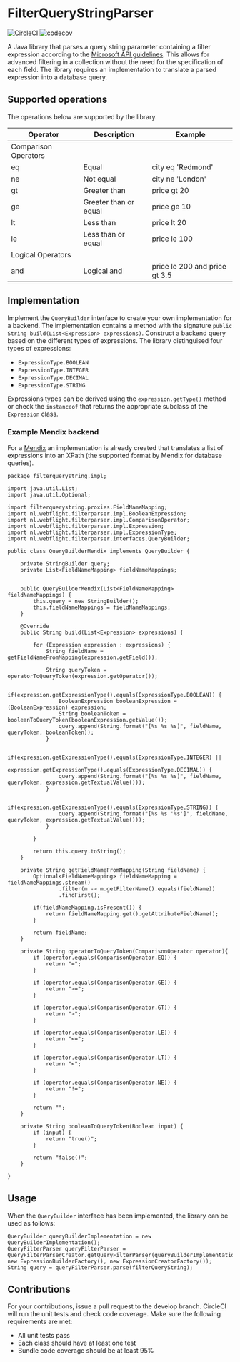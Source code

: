 # FilterQueryStringParser

[![CircleCI](https://circleci.com/gh/WebFlight/filterquerystringparser.svg?style=svg)](https://circleci.com/gh/WebFlight/filterquerystringparser) [![codecov](https://codecov.io/gh/WebFlight/filterquerystringparser/branch/master/graph/badge.svg)](https://codecov.io/gh/WebFlight/filterquerystringparser)

A Java library that parses a query string parameter containing a filter expression according to the [Microsoft API guidelines](https://github.com/microsoft/api-guidelines/blob/vNext/Guidelines.md#97-filtering). This allows for advanced filtering in a collection without the need for the specification of each field. The library requires an implementation to translate a parsed expression into a database query.

## Supported operations
The operations below are supported by the library.

| Operator             | Description           | Example |
| -------------------- | --------------------- | ----------------------------------------------------- |
| Comparison Operators |                       | |
| eq                   | Equal                 | city eq 'Redmond' |
| ne                   | Not equal             | city ne 'London' |
| gt                   | Greater than          | price gt 20 |
| ge                   | Greater than or equal | price ge 10 |
| lt                   | Less than             | price lt 20 |
| le                   | Less than or equal    | price le 100 |
| Logical Operators    |                       | |
| and                  | Logical and           | price le 200 and price gt 3.5 |

## Implementation
Implement the ```QueryBuilder``` interface to create your own implementation for a backend. The implementation contains a method with the signature ```public String build(List<Expression> expressions)```. Construct a backend query based on the different types of expressions. The library distinguised four types of expressions:
* ```ExpressionType.BOOLEAN```
* ```ExpressionType.INTEGER```
* ```ExpressionType.DECIMAL```
* ```ExpressionType.STRING```

Expressions types can be derived using the ```expression.getType()``` method or check the ```instanceof``` that returns the appropriate subclass of the ```Expression``` class.

### Example Mendix backend
For a [Mendix](https://www.mendix.com) an implementation is already created that translates a list of expressions into an XPath (the supported format by Mendix for database queries).
```
package filterquerystring.impl;

import java.util.List;
import java.util.Optional;

import filterquerystring.proxies.FieldNameMapping;
import nl.webflight.filterparser.impl.BooleanExpression;
import nl.webflight.filterparser.impl.ComparisonOperator;
import nl.webflight.filterparser.impl.Expression;
import nl.webflight.filterparser.impl.ExpressionType;
import nl.webflight.filterparser.interfaces.QueryBuilder;

public class QueryBuilderMendix implements QueryBuilder {
	
	private StringBuilder query;
	private List<FieldNameMapping> fieldNameMappings;
	

	public QueryBuilderMendix(List<FieldNameMapping> fieldNameMappings) {
		this.query = new StringBuilder();
		this.fieldNameMappings = fieldNameMappings;
	}
	
	@Override
	public String build(List<Expression> expressions) {
		
		for (Expression expression : expressions) {
			String fieldName = getFieldNameFromMapping(expression.getField());
			
			String queryToken = operatorToQueryToken(expression.getOperator());
			
			if(expression.getExpressionType().equals(ExpressionType.BOOLEAN)) {
				BooleanExpression booleanExpression = (BooleanExpression) expression;
				String booleanToken = booleanToQueryToken(booleanExpression.getValue());
				query.append(String.format("[%s %s %s]", fieldName, queryToken, booleanToken));
			}
			
			if(expression.getExpressionType().equals(ExpressionType.INTEGER) ||
				expression.getExpressionType().equals(ExpressionType.DECIMAL)) {
				query.append(String.format("[%s %s %s]", fieldName, queryToken, expression.getTextualValue()));
			}
			
			if(expression.getExpressionType().equals(ExpressionType.STRING)) {
				query.append(String.format("[%s %s '%s']", fieldName, queryToken, expression.getTextualValue()));
			}
			
		}
		
		return this.query.toString();
	}
	
	private String getFieldNameFromMapping(String fieldName) {
		Optional<FieldNameMapping> fieldNameMapping = fieldNameMappings.stream()
				.filter(m -> m.getFilterName().equals(fieldName))
				.findFirst();
		
		if(fieldNameMapping.isPresent()) {
			return fieldNameMapping.get().getAttributeFieldName();
		}
		
		return fieldName;
	}
	
	private String operatorToQueryToken(ComparisonOperator operator){
		if (operator.equals(ComparisonOperator.EQ)) {
			return "=";
		}
		
		if (operator.equals(ComparisonOperator.GE)) {
			return ">=";
		}
		
		if (operator.equals(ComparisonOperator.GT)) {
			return ">";
		}
		
		if (operator.equals(ComparisonOperator.LE)) {
			return "<=";
		}
		
		if (operator.equals(ComparisonOperator.LT)) {
			return "<";
		}
		
		if (operator.equals(ComparisonOperator.NE)) {
			return "!=";
		}
		
		return "";
	}
	
	private String booleanToQueryToken(Boolean input) {
		if (input) {
			return "true()";
		}
		
		return "false()";
	}

}
```

## Usage
When the ```QueryBuilder``` interface has been implemented, the library can be used as follows:
```
QueryBuilder queryBuilderImplementation = new QueryBuilderImplementation();
QueryFilterParser queryFilterParser = QueryFilterParserCreator.getQueryFilterParser(queryBuilderImplementation, new ExpressionBuilderFactory(), new ExpressionCreatorFactory());
String query = queryFilterParser.parse(filterQueryString);
```

## Contributions
For your contributions, issue a pull request to the develop branch. CircleCI will run the unit tests and check code coverage. Make sure the following requirements are met:
* All unit tests pass
* Each class should have at least one test
* Bundle code coverage should be at least 95%
